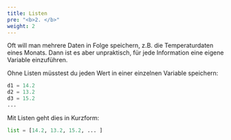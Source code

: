 ```yaml
---
title: Listen
pre: "<b>2. </b>"
weight: 2
---
```


Oft will man mehrere Daten in Folge speichern, z.B. die Temperaturdaten eines Monats. Dann ist es aber unpraktisch, für jede Information eine eigene Variable einzuführen.

Ohne Listen müsstest du jeden Wert in einer einzelnen Variable speichern:

```python
d1 = 14.2
d2 = 13.2
d3 = 15.2
...
```

Mit Listen geht dies in Kurzform:

```python
list = [14.2, 13.2, 15.2, ... ]
```



